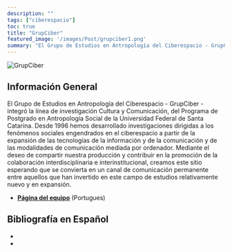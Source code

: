 ```yaml
---
description: ""
tags: ["ciberespacio"]
toc: true
title: "GrupCiber"
featured_image: '/images/Post/grupciber1.png'
summary: "El Grupo de Estudios en Antropología del Ciberespacio - GrupCiber - integró la línea de investigación Cultura y Comunicación, del Programa de Postgrado en Antropología Social de la Universidad Federal de Santa Catarina"
---
```



![GrupCiber](../../images/Post/grupciber1.png)


## Información General

El Grupo de Estudios en Antropología del Ciberespacio - GrupCiber - integró la línea de investigación Cultura y Comunicación, del Programa de Postgrado en Antropología Social de la Universidad Federal de Santa Catarina. Desde 1996 hemos desarrollado investigaciones dirigidas a los fenómenos sociales engendrados en el ciberespacio a partir de la expansión de las tecnologías de la información y de la comunicación y de las modalidades de comunicación mediada por ordenador. Mediante el deseo de compartir nuestra producción y contribuir en la promoción de la colaboración interdisciplinaria e interinstitucional, creamos este sitio esperando que se convierta en un canal de comunicación permanente entre aquellos que han invertido en este campo de estudios relativamente nuevo y en expansión.

- [**Página del equipo**](http://www.grupciber.net/blog/) (Portugues)

## Bibliografía en Español 
- 
- 




